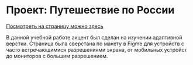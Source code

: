 # Проект: Путешествие по России

[Посмотреть на страницу можно здесь](https://valentinshinkarenko.github.io/russian-travel/index.html)

В данной учебной работе акцент был сделан на изучении адаптивной верстки. Страница была сверстана по макету в Figme для устройств с часто встречающимися разрешениями экрана, от мобильных устройст до мониторов с большим разрешением.
